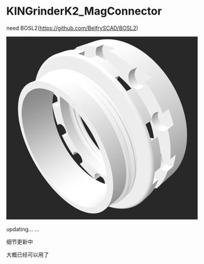 # KINGrinderK2_MagConnector

need BOSL2(https://github.com/BelfrySCAD/BOSL2)

![stl-image](image/Screenshot.png)

updating... ...

细节更新中

大概已经可以用了
